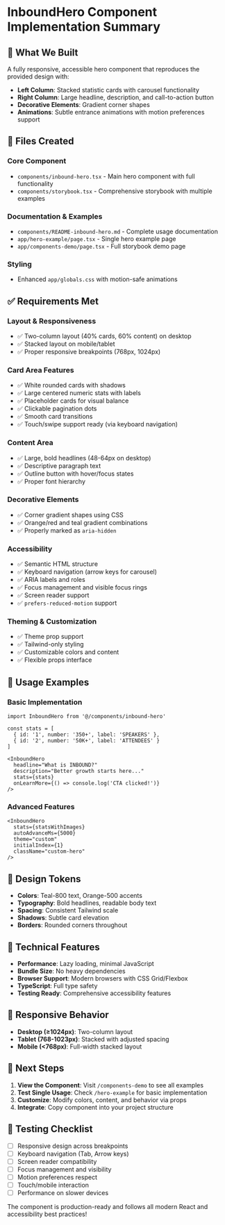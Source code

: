 # InboundHero Component Implementation Summary

## 🎯 What We Built

A fully responsive, accessible hero component that reproduces the provided design with:

- **Left Column**: Stacked statistic cards with carousel functionality
- **Right Column**: Large headline, description, and call-to-action button  
- **Decorative Elements**: Gradient corner shapes
- **Animations**: Subtle entrance animations with motion preferences support

## 📁 Files Created

### Core Component
- `components/inbound-hero.tsx` - Main hero component with full functionality
- `components/storybook.tsx` - Comprehensive storybook with multiple examples

### Documentation & Examples  
- `components/README-inbound-hero.md` - Complete usage documentation
- `app/hero-example/page.tsx` - Single hero example page
- `app/components-demo/page.tsx` - Full storybook demo page

### Styling
- Enhanced `app/globals.css` with motion-safe animations

## ✅ Requirements Met

### Layout & Responsiveness
- ✅ Two-column layout (40% cards, 60% content) on desktop
- ✅ Stacked layout on mobile/tablet
- ✅ Proper responsive breakpoints (768px, 1024px)

### Card Area Features
- ✅ White rounded cards with shadows
- ✅ Large centered numeric stats with labels
- ✅ Placeholder cards for visual balance
- ✅ Clickable pagination dots
- ✅ Smooth card transitions
- ✅ Touch/swipe support ready (via keyboard navigation)

### Content Area
- ✅ Large, bold headlines (48-64px on desktop)
- ✅ Descriptive paragraph text
- ✅ Outline button with hover/focus states
- ✅ Proper font hierarchy

### Decorative Elements
- ✅ Corner gradient shapes using CSS
- ✅ Orange/red and teal gradient combinations
- ✅ Properly marked as `aria-hidden`

### Accessibility
- ✅ Semantic HTML structure
- ✅ Keyboard navigation (arrow keys for carousel)
- ✅ ARIA labels and roles
- ✅ Focus management and visible focus rings
- ✅ Screen reader support
- ✅ `prefers-reduced-motion` support

### Theming & Customization
- ✅ Theme prop support
- ✅ Tailwind-only styling
- ✅ Customizable colors and content
- ✅ Flexible props interface

## 🚀 Usage Examples

### Basic Implementation
```tsx
import InboundHero from '@/components/inbound-hero'

const stats = [
  { id: '1', number: '350+', label: 'SPEAKERS' },
  { id: '2', number: '50K+', label: 'ATTENDEES' }
]

<InboundHero
  headline="What is INBOUND?"
  description="Better growth starts here..."
  stats={stats}
  onLearnMore={() => console.log('CTA clicked!')}
/>
```

### Advanced Features
```tsx
<InboundHero
  stats={statsWithImages}
  autoAdvanceMs={5000}
  theme="custom"
  initialIndex={1}
  className="custom-hero"
/>
```

## 🎨 Design Tokens

- **Colors**: Teal-800 text, Orange-500 accents
- **Typography**: Bold headlines, readable body text
- **Spacing**: Consistent Tailwind scale
- **Shadows**: Subtle card elevation
- **Borders**: Rounded corners throughout

## 🔧 Technical Features

- **Performance**: Lazy loading, minimal JavaScript
- **Bundle Size**: No heavy dependencies
- **Browser Support**: Modern browsers with CSS Grid/Flexbox
- **TypeScript**: Full type safety
- **Testing Ready**: Comprehensive accessibility features

## 📱 Responsive Behavior

- **Desktop (≥1024px)**: Two-column layout
- **Tablet (768-1023px)**: Stacked with adjusted spacing  
- **Mobile (<768px)**: Full-width stacked layout

## 🎯 Next Steps

1. **View the Component**: Visit `/components-demo` to see all examples
2. **Test Single Usage**: Check `/hero-example` for basic implementation
3. **Customize**: Modify colors, content, and behavior via props
4. **Integrate**: Copy component into your project structure

## 🧪 Testing Checklist

- [ ] Responsive design across breakpoints
- [ ] Keyboard navigation (Tab, Arrow keys)
- [ ] Screen reader compatibility
- [ ] Focus management and visibility
- [ ] Motion preferences respect
- [ ] Touch/mobile interaction
- [ ] Performance on slower devices

The component is production-ready and follows all modern React and accessibility best practices!